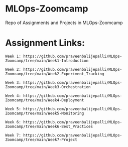 # MLOps-Zoomcamp
Repo of Assignments and Projects in MLOps-Zoomcamp


# Assignment Links:

    Week 1: https://github.com/praveenbalijepalli/MLOps-Zoomcamp/tree/main/Week1-Introduction
 
    Week 2: https://github.com/praveenbalijepalli/MLOps-Zoomcamp/tree/main/Week2-Experiment_Tracking
 
    Week 3: https://github.com/praveenbalijepalli/MLOps-Zoomcamp/tree/main/Week3-Orchestration
 
    Week 4: https://github.com/praveenbalijepalli/MLOps-Zoomcamp/tree/main/Week4-Deployment
    
    Week 5: https://github.com/praveenbalijepalli/MLOps-Zoomcamp/tree/main/Week5-Monitoring
    
    Week 6: https://github.com/praveenbalijepalli/MLOps-Zoomcamp/tree/main/Week6-Best_Practices
    
    Week 7: https://github.com/praveenbalijepalli/MLOps-Zoomcamp/tree/main/Week7-Project
    
   
